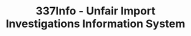 ---
bigquery: https://console.cloud.google.com/bigquery?p=patents-public-data&d=usitc_investigations&page=dataset&project=sheets-management-319211
citation: US International Trade Commission 337Info Unfair Import Investigations Information
  System
contributors: US International Trade Comission
cost: None
description: US International Trade Commission 337Info Unfair Import Investigations
  Information System contains data on investigations done under Section 337. Section
  337 declares the infringement of certain statutory intellectual property rights
  and other forms of unfair competition in import trade to be unlawful practices.
  Most Section 337 investigations involve allegations of patent or registered trademark
  infringement.
documentation: FAQ and tutorial available on the site
last_edit: 04/11/2022, 12:40:57
location: https://pubapps2.usitc.gov/337external/
maintained_by: US International Trade Comission
schema_fields:
- aljAssigned
- investigationType
- finalDetViolation
- scheduledStartDateEvidHear
- lastUpdated
- publication_number
- finalDetNoViolation
- respondent
- teoIdDueDate
- teoReliefGranted
- actualStartDateEvidHear
- currentStatus
- finalIdOnViolationDue
- investigationTermDate
- trademarkNumbers
- ouiiParticipation
- markmanHearing
- patentNumbers
- targetDate
- startDateMarkmanHearing
- teoProceedingInvolved
- copyrightNumbers
- patentNumber
- complainant
- ouiiAttorney
- finalIdOnViolationIssue
- htsNumbers
- actualEndDateEvidHear
- title
- cafcAppeals
- issueDateOtherNonFinal
- id
- currentActiveALJ
- dateComplaintFiled
- docketNo
- gcAttorney
- investigationNo
- dateOfPublicationFrNotice
- invUnfairAct
- dateCreated
- scheduledEndDateEvidHear
- teoIdIssueDate
- internalRemand
- endDateMarkmanHearing
shortname: unfair_import_investigations
tags:
- import
- legal
- trade
timeframe: 2008-2021 (prior to 2008 downloadable as a JSON file)
title: 337Info - Unfair Import Investigations Information System
uuid: 2721f5ec-e599-4890-9265-9706719fc71e
---